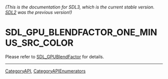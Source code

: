 ###### (This is the documentation for SDL3, which is the current stable version. [SDL2](https://wiki.libsdl.org/SDL2/) was the previous version!)
# SDL_GPU_BLENDFACTOR_ONE_MINUS_SRC_COLOR

Please refer to [SDL_GPUBlendFactor](SDL_GPUBlendFactor) for details.

----
[CategoryAPI](CategoryAPI), [CategoryAPIEnumerators](CategoryAPIEnumerators)

